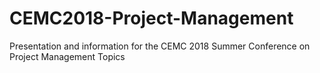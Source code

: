 # CEMC2018-Project-Management
Presentation and information for the CEMC 2018 Summer Conference on Project Management Topics
